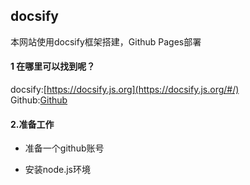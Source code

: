 ## docsify

本网站使用docsify框架搭建，Github Pages部署
#### 1 在哪里可以找到呢？
docsify:[https://docsify.js.org](https://docsify.js.org/#/)  
Github:[Github](github/github.md)
#### 2.准备工作
+ 准备一个github账号  
  

+ 安装node.js环境